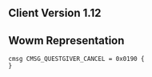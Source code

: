 ## Client Version 1.12

## Wowm Representation
```rust,ignore
cmsg CMSG_QUESTGIVER_CANCEL = 0x0190 {
}

```
